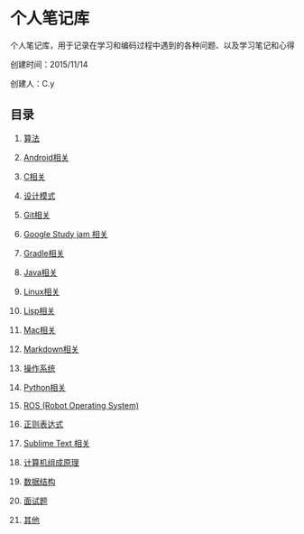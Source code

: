 # 个人笔记库
个人笔记库，用于记录在学习和编码过程中遇到的各种问题、以及学习笔记和心得

创建时间：2015/11/14

创建人：C.y

## 目录

1. [算法](https://github.com/yangruihan/Notes/tree/master/Algorithm)

2. [Android相关](https://github.com/yangruihan/Notes/tree/master/Android)

3. [C相关](https://github.com/yangruihan/Notes/tree/master/C)

4. [设计模式](https://github.com/yangruihan/Notes/tree/master/DesignPattern)

5. [Git相关](https://github.com/yangruihan/Notes/tree/master/Git)

6. [Google Study jam 相关](https://github.com/yangruihan/Notes/tree/master/Google%20Study%20jam)

7. [Gradle相关](https://github.com/yangruihan/Notes/tree/master/Gradle)

8. [Java相关](https://github.com/yangruihan/Notes/tree/master/Java)

9. [Linux相关](https://github.com/yangruihan/Notes/tree/master/Linux)

10. [Lisp相关](https://github.com/yangruihan/Notes/tree/master/Lisp)

11. [Mac相关](https://github.com/yangruihan/Notes/tree/master/Mac)

12. [Markdown相关](https://github.com/yangruihan/Notes/tree/master/Markdown)

13. [操作系统](https://github.com/yangruihan/Notes/tree/master/OperatingSystem)

14. [Python相关](https://github.com/yangruihan/Notes/tree/master/Python)

15. [ROS (Robot Operating System)](https://github.com/yangruihan/Notes/tree/master/ROS)

16. [正则表达式](https://github.com/yangruihan/Notes/tree/master/RegularExpression)

17. [Sublime Text 相关](https://github.com/yangruihan/Notes/tree/master/Sublime%20Text)

18. [计算机组成原理](https://github.com/yangruihan/Notes/tree/master/%E8%AE%A1%E7%AE%97%E6%9C%BA%E7%BB%84%E6%88%90%E5%8E%9F%E7%90%86)

19. [数据结构](https://github.com/yangruihan/Notes/tree/master/DataStruct)

20. [面试题](https://github.com/yangruihan/Notes/tree/master/%E9%9D%A2%E8%AF%95%E9%A2%98)

21. [其他](https://github.com/yangruihan/Notes/tree/master/Others)

